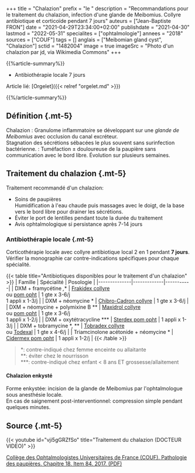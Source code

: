 +++
title = "Chalazion"
prefix = "le "
description = "Recommandations pour le traitement du chalazion, infection d'une glande de Meibomius. Collyre antibiotique et corticoïde pendant 7 jours"
auteurs = ["Jean-Baptiste FRON"]
date = "2021-04-29T23:34:00+02:00"
publishdate = "2021-04-30"
lastmod = "2022-05-31"
specialites = ["ophtalmologie"]
annees = "2018"
sources = ["COUF"]
tags = []
anglais = ["Meibomian gland cyst", "Chalazion"]
sctid = "1482004"
image = true
imageSrc = "Photo d'un chalazion par jd, via Wikimedia Commons"
+++

{{%article-summary%}}

- Antibiothérapie locale 7 jours

Article lié: [Orgelet]({{< relref "orgelet.md" >}})

{{%/article-summary%}}

## Définition {.mt-5}

Chalazion
: Granulome inflammatoire se développant sur une *glande de Meibomius* avec occlusion du canal excréteur.  
Stagnation des sécrétions sébacées le plus souvent sans surinfection bactérienne.
: Tuméfaction ± douloureuse de la paupière sans communication avec le bord libre. Évolution sur plusieurs semaines.

## Traitement du chalazion {.mt-5}

Traitement recommandé d'un chalazion:

- Soins de paupières  
  Humidification à l'eau chaude puis massages avec le doigt, de la base vers le bord libre pour drainer les sécrétions.
- Éviter le port de lentilles pendant toute la durée du traitement
- Avis ophtalmologique si persistance après 7-14 jours

### Antibiothérapie locale {.mt-5}

Corticothérapie locale avec collyre antibiotique local 2 en 1 pendant **7 jours**.  
Vérifier la monographie car contre-indications spécifiques pour chaque spécialité.

{{< table title="Antibiotiques disponibles pour le traitement d'un chalazion" >}}
| Famille      | Spécialité  | Posologie |
|--------------|-------------|-----------|
| DXM + framycétine *,** | [Frakidex collyre](https://base-donnees-publique.medicaments.gouv.fr/affichageDoc.php?specid=60814943&typedoc=R)<br>ou [pom opht](https://base-donnees-publique.medicaments.gouv.fr/affichageDoc.php?specid=65164218&typedoc=R) | 1 gte x 3-6/j<br>1 appli x 1-3/j |
| DXM + néomycine * | [Chibro-Cadron collyre](https://base-donnees-publique.medicaments.gouv.fr/affichageDoc.php?specid=67756752&typedoc=R) | 1 gte x 3-6/j |
| DXM + néomycine + polymixine B ** | [Maxidrol collyre](https://base-donnees-publique.medicaments.gouv.fr/affichageDoc.php?specid=61605665&typedoc=R)<br>ou [pom opht](https://base-donnees-publique.medicaments.gouv.fr/affichageDoc.php?specid=62067340&typedoc=R) | 1 gte x 3-6/j<br>1 appli x 1-2/j |
| DXM + oxytétracycline *** | [Sterdex pom opht](https://base-donnees-publique.medicaments.gouv.fr/affichageDoc.php?specid=69497177&typedoc=R) | 1 appli x 1-3/j |
| DXM + tobramycine *, ** | [Tobradex collyre](https://base-donnees-publique.medicaments.gouv.fr/affichageDoc.php?specid=66302120&typedoc=R)<br>ou [Todexal](https://base-donnees-publique.medicaments.gouv.fr/affichageDoc.php?specid=66581684&typedoc=R) | 1 gte x 4-6/j |
| Triamcinolone acétonide + néomycine * | [Cidermex pom opht](https://base-donnees-publique.medicaments.gouv.fr/affichageDoc.php?specid=65539860&typedoc=R) | 1 appli x 1-2/j |
{{< /table >}}

> *: contre-indiqué chez femme enceinte ou allaitante  
  **: éviter chez le nourrisson  
  ***: contre-indiqué chez enfant < 8 ans ET grossesse/allaitement

#### Chalazion enkysté

Forme enkystée: incision de la glande de Meibomius par l'ophtalmologue sous anesthésie locale.  
En cas de saignement post-interventionnel: compression simple pendant quelques minutes.

## Source {.mt-5}

{{< youtube id="vji5gGRZfSo" title="Traitement du chalazion (DOCTEUR VIDEO)" >}}

[Collège des Ophtalmologistes Universitaires de France (COUF). Pathologie des paupières. Chapitre 18. Item 84. 2017. (PDF)](http://couf.fr/wp-content/uploads/2016/03/Chapitre-18.pdf)
